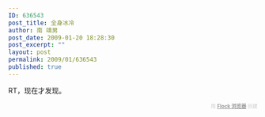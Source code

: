 ```yaml
---
ID: 636543
post_title: 全身冰冷
author: 南 靖男
post_date: 2009-01-20 18:28:30
post_excerpt: ""
layout: post
permalink: 2009/01/636543
published: true
---
```

RT，现在才发现。
   <div class="flockcredit" style="text-align: right; color: #CCC; font-size: x-small;">用 <a href="http://www.flock.com/blogged-with-flock" style="color: #999; font-weight: bold;" target="_new" title="Flock Browser">Flock 浏览器</a> 创建</div>